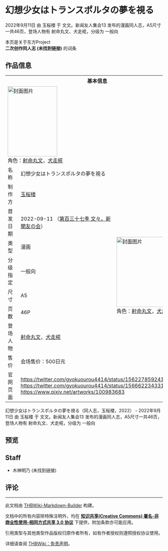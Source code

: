 # 幻想少女はトランスポルタの夢を視る

<!-- source html: G:\repos\THBWiki-Markdown-Builder\THBWikiMarkdown\Temp\main\9\9a\ns0%3A%E5%B9%BB%E6%83%B3%E5%B0%91%E5%A5%B3%E3%81%AF%E3%83%88%E3%83%A9%E3%83%B3%E3%82%B9%E3%83%9D%E3%83%AB%E3%82%BF%E3%81%AE%E5%A4%A2%E3%82%92%E8%A6%96%E3%82%8B.html -->

2022年9月11日 由 玉桜楼 于 文文。新闻友人集会13 发布的漫画同人志，A5尺寸一共46页，登场人物有 射命丸文、犬走椛，分级为 一般向

本页是关于东方Project  
 **二次创作同人志 (未找到链接)** 的词条

## 作品信息

<table><tbody><tr><th colspan="3">基本信息</th></tr><tr><td class="cover-artwork-mobile" colspan="2"><a href="./文件-幻想少女はトランスポルタの夢を視る封面.jpg.md" class="image" title="封面图片"><img alt="封面图片" src="https://upload.thwiki.cc/thumb/2/27/%E5%B9%BB%E6%83%B3%E5%B0%91%E5%A5%B3%E3%81%AF%E3%83%88%E3%83%A9%E3%83%B3%E3%82%B9%E3%83%9D%E3%83%AB%E3%82%BF%E3%81%AE%E5%A4%A2%E3%82%92%E8%A6%96%E3%82%8B%E5%B0%81%E9%9D%A2.jpg/158px-%E5%B9%BB%E6%83%B3%E5%B0%91%E5%A5%B3%E3%81%AF%E3%83%88%E3%83%A9%E3%83%B3%E3%82%B9%E3%83%9D%E3%83%AB%E3%82%BF%E3%81%AE%E5%A4%A2%E3%82%92%E8%A6%96%E3%82%8B%E5%B0%81%E9%9D%A2.jpg" decoding="async" loading="lazy" width="158" height="224" srcset="https://upload.thwiki.cc/thumb/2/27/%E5%B9%BB%E6%83%B3%E5%B0%91%E5%A5%B3%E3%81%AF%E3%83%88%E3%83%A9%E3%83%B3%E3%82%B9%E3%83%9D%E3%83%AB%E3%82%BF%E3%81%AE%E5%A4%A2%E3%82%92%E8%A6%96%E3%82%8B%E5%B0%81%E9%9D%A2.jpg/237px-%E5%B9%BB%E6%83%B3%E5%B0%91%E5%A5%B3%E3%81%AF%E3%83%88%E3%83%A9%E3%83%B3%E3%82%B9%E3%83%9D%E3%83%AB%E3%82%BF%E3%81%AE%E5%A4%A2%E3%82%92%E8%A6%96%E3%82%8B%E5%B0%81%E9%9D%A2.jpg 1.5x, https://upload.thwiki.cc/thumb/2/27/%E5%B9%BB%E6%83%B3%E5%B0%91%E5%A5%B3%E3%81%AF%E3%83%88%E3%83%A9%E3%83%B3%E3%82%B9%E3%83%9D%E3%83%AB%E3%82%BF%E3%81%AE%E5%A4%A2%E3%82%92%E8%A6%96%E3%82%8B%E5%B0%81%E9%9D%A2.jpg/316px-%E5%B9%BB%E6%83%B3%E5%B0%91%E5%A5%B3%E3%81%AF%E3%83%88%E3%83%A9%E3%83%B3%E3%82%B9%E3%83%9D%E3%83%AB%E3%82%BF%E3%81%AE%E5%A4%A2%E3%82%92%E8%A6%96%E3%82%8B%E5%B0%81%E9%9D%A2.jpg 2x" data-file-width="2141" data-file-height="3031"></a><div class="cover-char">角色：<a href="./射命丸文.md" title="射命丸文">射命丸文</a>，<a href="./犬走椛.md" title="犬走椛">犬走椛</a></div></td>
</tr><tr><td class="label">名称</td><td colspan="2"> 幻想少女はトランスポルタの夢を視る </td></tr><tr><td class="label">制作方</td><td><a href="./玉桜楼.md" title="玉桜楼">玉桜楼</a></td><td class="cover-artwork" rowspan="8" style="min-width:224px;"><a href="./文件-幻想少女はトランスポルタの夢を視る封面.jpg.md" class="image" title="封面图片"><img alt="封面图片" src="https://upload.thwiki.cc/thumb/2/27/%E5%B9%BB%E6%83%B3%E5%B0%91%E5%A5%B3%E3%81%AF%E3%83%88%E3%83%A9%E3%83%B3%E3%82%B9%E3%83%9D%E3%83%AB%E3%82%BF%E3%81%AE%E5%A4%A2%E3%82%92%E8%A6%96%E3%82%8B%E5%B0%81%E9%9D%A2.jpg/158px-%E5%B9%BB%E6%83%B3%E5%B0%91%E5%A5%B3%E3%81%AF%E3%83%88%E3%83%A9%E3%83%B3%E3%82%B9%E3%83%9D%E3%83%AB%E3%82%BF%E3%81%AE%E5%A4%A2%E3%82%92%E8%A6%96%E3%82%8B%E5%B0%81%E9%9D%A2.jpg" decoding="async" loading="lazy" width="158" height="224" srcset="https://upload.thwiki.cc/thumb/2/27/%E5%B9%BB%E6%83%B3%E5%B0%91%E5%A5%B3%E3%81%AF%E3%83%88%E3%83%A9%E3%83%B3%E3%82%B9%E3%83%9D%E3%83%AB%E3%82%BF%E3%81%AE%E5%A4%A2%E3%82%92%E8%A6%96%E3%82%8B%E5%B0%81%E9%9D%A2.jpg/237px-%E5%B9%BB%E6%83%B3%E5%B0%91%E5%A5%B3%E3%81%AF%E3%83%88%E3%83%A9%E3%83%B3%E3%82%B9%E3%83%9D%E3%83%AB%E3%82%BF%E3%81%AE%E5%A4%A2%E3%82%92%E8%A6%96%E3%82%8B%E5%B0%81%E9%9D%A2.jpg 1.5x, https://upload.thwiki.cc/thumb/2/27/%E5%B9%BB%E6%83%B3%E5%B0%91%E5%A5%B3%E3%81%AF%E3%83%88%E3%83%A9%E3%83%B3%E3%82%B9%E3%83%9D%E3%83%AB%E3%82%BF%E3%81%AE%E5%A4%A2%E3%82%92%E8%A6%96%E3%82%8B%E5%B0%81%E9%9D%A2.jpg/316px-%E5%B9%BB%E6%83%B3%E5%B0%91%E5%A5%B3%E3%81%AF%E3%83%88%E3%83%A9%E3%83%B3%E3%82%B9%E3%83%9D%E3%83%AB%E3%82%BF%E3%81%AE%E5%A4%A2%E3%82%92%E8%A6%96%E3%82%8B%E5%B0%81%E9%9D%A2.jpg 2x" data-file-width="2141" data-file-height="3031"></a><div class="cover-char">角色：<a href="./射命丸文.md" title="射命丸文">射命丸文</a>，<a href="./犬走椛.md" title="犬走椛">犬走椛</a></div></td>
</tr><tr><td class="label">首发日期</td><td>2022-09-11&#160;（<a href="/展会作品列表?e=%E6%96%87%E6%96%87%E3%80%82%E6%96%B0%E9%97%BB%E5%8F%8B%E4%BA%BA%E9%9B%86%E4%BC%9A%2313">第百三十七季 文々。新聞友の会</a>）</td></tr><tr><td class="label">类型</td><td>漫画</td></tr><tr><td class="label">分级指定</td><td>一般向</td></tr><tr><td class="label">尺寸</td><td>A5</td></tr><tr><td class="label">页数</td><td>46P</td></tr><tr><td class="label">登场人物</td><td><a href="./射命丸文.md" title="射命丸文">射命丸文</a>，<a href="./犬走椛.md" title="犬走椛">犬走椛</a></td></tr><tr><td class="label">售价</td><td>会场售价：500日元</td></tr>
<tr><td class="label">官网页面</td><td colspan="2"><a rel="nofollow" class="external free" href="https://twitter.com/gyokuourou4414/status/1562278592414752771">https://twitter.com/gyokuourou4414/status/1562278592414752771</a><br><a rel="nofollow" class="external free" href="https://twitter.com/gyokuourou4414/status/1566622343316680705">https://twitter.com/gyokuourou4414/status/1566622343316680705</a><br><a rel="nofollow" class="external free" href="https://www.pixiv.net/artworks/100983683">https://www.pixiv.net/artworks/100983683</a></td></tr></tbody></table>

幻想少女はトランスポルタの夢を視る（同人志，玉桜楼，2022） - 2022年9月11日 由 玉桜楼 于 文文。新闻友人集会13 发布的漫画同人志，A5尺寸一共46页，登场人物有 射命丸文、犬走椛，分级为 一般向

## 预览

## Staff
- 木神明乃 (未找到链接)


## 评论




---

此文档由 [THBWiki-Markdown-Builder](https://github.com/Delsin-Yu/THBWiki-Markdown-Builder) 构建。

文档中的所有内容除特殊注明外，均在 [**知识共享(Creative Commons) 署名-非商业性使用-相同方式共享 3.0 协议**](https://creativecommons.org/licenses/by-sa/3.0/deed.zh-hans) 下提供，附加条款亦可能应用。

引用类型与其他类型作品版权归原作者所有，如有作者授权则遵照授权协议使用。

详细请查阅 [THBWiki：免责声明](https://thbwiki.cc/THBWiki:%E5%85%8D%E8%B4%A3%E5%A3%B0%E6%98%8E)。


